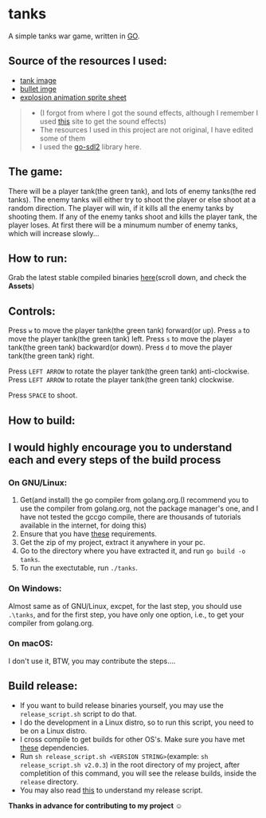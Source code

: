 # tanks
A simple tanks war game, written in [GO](https://golang.org/).

## Source of the resources I used:
- [tank image](https://opengameart.org/content/pixel-tank)
- [bullet imge](https://opengameart.org/content/bullet-symbol)
- [explosion animation sprite sheet](https://opengameart.org/content/sophisticated-explosion)
> - (I forgot from where I got the sound effects, although I remember I used [this](https://opengameart.org) site to get the sound effects)
> - The resources I used in this project are not original, I have edited some of them
> - I used the [go-sdl2](https://godoc.org/github.com/veandco/go-sdl2) library here.

## The game:
There will be a player tank(the green tank), and lots of enemy tanks(the red tanks).
The enemy tanks will either try to shoot the player or else shoot at a random direction.
The player will win, if it kills all the enemy tanks by shooting them.
If any of the enemy tanks shoot and kills the player tank, the player loses.
At first there will be a minumum number of enemy tanks, which will increase slowly...

## How to run:
Grab the latest stable compiled binaries [here](https://github.com/dev-abir/tanks/releases/latest)(scroll down, and check the **Assets**)

## Controls:
Press `w` to move the player tank(the green tank) forward(or up).
Press `a` to move the player tank(the green tank) left.
Press `s` to move the player tank(the green tank) backward(or down).
Press `d` to move the player tank(the green tank) right.

Press `LEFT ARROW` to rotate the player tank(the green tank) anti-clockwise.
Press `LEFT ARROW` to rotate the player tank(the green tank) clockwise.

Press `SPACE` to shoot.

## How to build:
**I would highly encourage you to understand each and every steps of the build process**
---

### On GNU/Linux:
1. Get(and install) the go compiler from golang.org.(I recommend you to use the compiler from golang.org, not the package manager's one, and I have not tested the gccgo compile, there are thousands of tutorials available in the internet, for doing this)
2. Ensure that you have [these](https://github.com/veandco/go-sdl2#requirements) requirements.
3. Get the zip of my project, extract it anywhere in your pc.
4. Go to the directory where you have extracted it, and run `go build -o tanks`.
5. To run the exectutable, run `./tanks`.

### On Windows:
Almost same as of GNU/Linux, excpet, for the last step, you should use `.\tanks`, and for the first step, you have only one option, i.e., to get your compiler from golang.org.

### On macOS:
I don't use it, BTW, you may contribute the steps....

## Build release:
- If you want to build release binaries yourself, you may use the `release_script.sh` script to do that.
- I do the development in a Linux distro, so to run this script, you need to be on a Linux distro.
- I cross compile to get builds for other OS's. Make sure you have met [these](https://github.com/veandco/go-sdl2#cross-compiling) dependencies.
- Run `sh release_script.sh <VERSION STRING>`(example: `sh release_script.sh v2.0.3`) in the root directory of my project, after completition of this command, you will see the release builds, inside the `release` directory.
- You may also read [this](https://github.com/veandco/go-sdl2#static-compilation) to understand my release script.

**Thanks in advance for contributing to my project :relaxed:**
